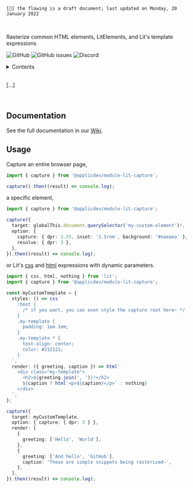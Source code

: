 <br>

`[🔖] the flowing is a draft document; last updated on Monday, 20 January 2022`

<br>

Rasterize common HTML elements, LitElements, and Lit's template expressions

![GitHub](https://img.shields.io/github/license/MiloTheirself/module-lit-capture?label=License)
![GitHub issues](https://img.shields.io/github/issues/MiloTheirself/module-lit-capture?label=Issues)
![Discord](https://img.shields.io/discord/494388532270465024?label=Discord)

<details>
<summary>Contents</summary>
<ul> 
  <li><a href="#Documentation">Documentation</a></li>
  <li><a href="#Usage">Usage</a></li>
</ul>
</details>  

<br>

[...]

<br>

## Documentation

See the full documentation in our [Wiki](https://github.com/MiloTheirself/module-lit-capture/wiki/Introduction).

## Usage

Capture an entire browser page,

```typescript
import { capture } from '@applicdev/module-lit-capture';

capture().then((result) => console.log);
```

a specific element,

```typescript
import { capture } from '@applicdev/module-lit-capture';

capture({
  target: globalThis.document.querySelector('my-custom-element')!,
  option: {
    capture: { dpr: 1.25, inset: '2.5rem', background: '#eaeaea' },
    resolve: { dpr: 3 },
  },
}).then((result) => console.log);
```

or Lit's [css](https://lit.dev/docs/components/styles/) and [html](https://lit.dev/docs/templates/expressions/) expressions with dynamic parameters.

```typescript
import { css, html, nothing } from 'lit';
import { capture } from '@applicdev/module-lit-capture';

const myCustomTemplate = {
  styles: () => css`
    :host {
      /* if you want, you can even style the capture root here~ */
    }
    .my-template {
      padding: 1em 1em;
    }
    .my-template * {
      text-align: center;
      color: #212121;
    }
  `,
  render: ({ greeting, caption }) => html`
    <div class="my-template">
      <h2>${greeting.join(', ')}!</h2>
      ${caption ? html`<p>${caption}</p>` : nothing}
    </div>
  `,
};

capture({
  target: myCustomTemplate,
  option: { capture: { dpr: 3 } },
  render: [
    {
      greeting: ['Hello', 'World'],
    },
    {
      greeting: ['And hello', 'GitHub'],
      caption: 'These are simple snippets being rasterized–',
    },
  ],
}).then((result) => console.log);
```

<!--### Contributing

Please see [CONTRIBUTING.md]().-->
